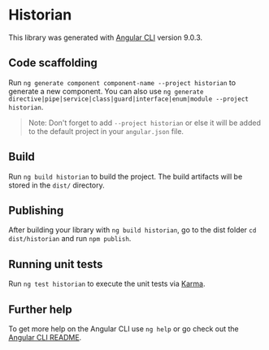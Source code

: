 # Historian

This library was generated with [Angular CLI](https://github.com/angular/angular-cli) version 9.0.3.

## Code scaffolding

Run `ng generate component component-name --project historian` to generate a new component. You can also use `ng generate directive|pipe|service|class|guard|interface|enum|module --project historian`.
> Note: Don't forget to add `--project historian` or else it will be added to the default project in your `angular.json` file. 

## Build

Run `ng build historian` to build the project. The build artifacts will be stored in the `dist/` directory.

## Publishing

After building your library with `ng build historian`, go to the dist folder `cd dist/historian` and run `npm publish`.

## Running unit tests

Run `ng test historian` to execute the unit tests via [Karma](https://karma-runner.github.io).

## Further help

To get more help on the Angular CLI use `ng help` or go check out the [Angular CLI README](https://github.com/angular/angular-cli/blob/master/README.md).
